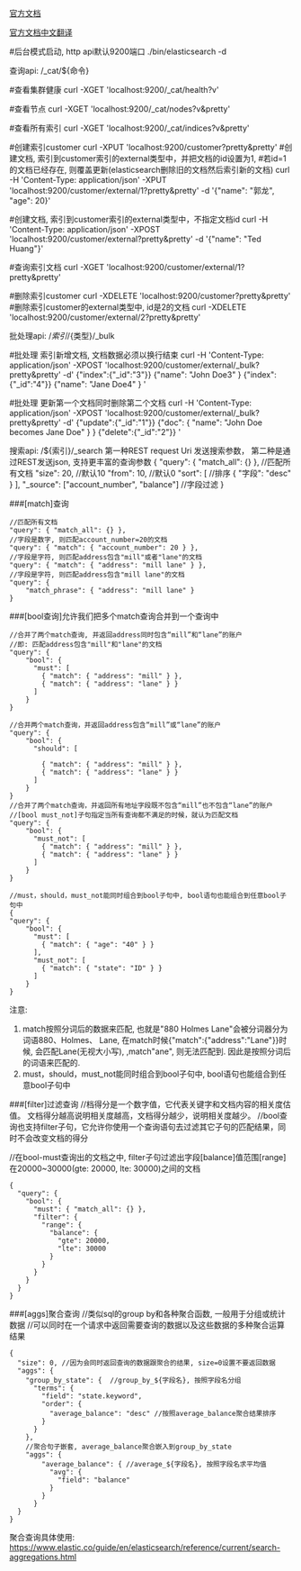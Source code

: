 [官方文档](https://www.elastic.co/guide/en/elasticsearch/reference/6.5/getting-started.html)

[官方文档中文翻译](https://github.com/13428282016/elasticsearch-CN/wiki/es-gettting-started#%E6%89%A7%E8%A1%8C%E8%BF%87%E6%BB%A4executing-filters)

#后台模式启动, http api默认9200端口
./bin/elasticsearch -d


查询api: /_cat/${命令}


#查看集群健康
curl -XGET 'localhost:9200/_cat/health?v'

#查看节点
curl -XGET 'localhost:9200/_cat/nodes?v&pretty'

#查看所有索引
curl -XGET 'localhost:9200/_cat/indices?v&pretty'

#创建索引customer
curl -XPUT 'localhost:9200/customer?pretty&pretty'
#创建文档, 索引到customer索引的external类型中，并把文档的id设置为1, 
#若id=1的文档已经存在, 则覆盖更新(elasticsearch删除旧的文档然后索引新的文档)
curl -H 'Content-Type: application/json' -XPUT 'localhost:9200/customer/external/1?pretty&pretty' -d '{"name": "郭龙", "age": 20}'


#创建文档, 索引到customer索引的external类型中，不指定文档id
curl -H 'Content-Type: application/json' -XPOST 'localhost:9200/customer/external?pretty&pretty' -d '{"name": "Ted Huang"}'

#查询索引文档
curl -XGET 'localhost:9200/customer/external/1?pretty&pretty'

#删除索引customer
curl -XDELETE 'localhost:9200/customer?pretty&pretty'
#删除索引customer的external类型中, id是2的文档
curl -XDELETE 'localhost:9200/customer/external/2?pretty&pretty'


批处理api: /${索引}/${类型}/_bulk

#批处理 索引新增文档, 文档数据必须以换行结束
curl -H 'Content-Type: application/json' -XPOST 'localhost:9200/customer/external/_bulk?pretty&pretty' -d'
{"index":{"_id":"3"}}
{"name": "John Doe3" }
{"index":{"_id":"4"}}
{"name": "Jane Doe4" }
'

#批处理 更新第一个文档同时删除第二个文档
curl -H 'Content-Type: application/json' -XPOST 'localhost:9200/customer/external/_bulk?pretty&pretty' -d'
{"update":{"_id":"1"}}
{"doc": { "name": "John Doe becomes Jane Doe" } }
{"delete":{"_id":"2"}}
'

搜索api: /${索引}/_search
第一种REST request Uri 发送搜索参数，
第二种是通过REST发送json, 支持更丰富的查询参数
{
  "query": { "match_all": {} }, //匹配所有文档
  "size": 20, //默认10
  "from": 10, //默认0
  "sort": [
  	//排序
    { "字段": "desc" } 
  ],
  "_source": ["account_number", "balance"] //字段过滤
}

###[match]查询
```
//匹配所有文档
"query": { "match_all": {} }, 
//字段是数字, 则匹配account_number=20的文档
"query": { "match": { "account_number": 20 } }, 
//字段是字符, 则匹配address包含"mill"或者"lane"的文档
"query": { "match": { "address": "mill lane" } }, 
//字段是字符, 则匹配address包含"mill lane"的文档
"query": { 
	"match_phrase": { "address": "mill lane" } 
}
```
###[bool查询]允许我们把多个match查询合并到一个查询中
```
//合并了两个match查询, 并返回address同时包含“mill”和“lane”的账户
//即: 匹配address包含"mill"和"lane"的文档	
"query": {
	"bool": {
	  "must": [
	    { "match": { "address": "mill" } },
	    { "match": { "address": "lane" } } 
	  ]
	}
}

//合并两个match查询，并返回address包含“mill”或“lane”的账户
"query": {
	"bool": {
	  "should": [
	  	
	    { "match": { "address": "mill" } },
	    { "match": { "address": "lane" } }
	  ]
	}
}
//合并了两个match查询，并返回所有地址字段既不包含“mill”也不包含“lane”的账户
//[bool must_not]子句指定当所有查询都不满足的时候，就认为匹配文档	
"query": {
	"bool": {
	  "must_not": [
	    { "match": { "address": "mill" } },
	    { "match": { "address": "lane" } }
	  ]
	}
}

//must，should，must_not能同时组合到bool子句中, bool语句也能组合到任意bool子句中
{
"query": {
	"bool": {
	  "must": [
	    { "match": { "age": "40" } }
	  ],
	  "must_not": [
	    { "match": { "state": "ID" } }
	  ]
	}
}
```
注意:
1. match按照分词后的数据来匹配, 也就是"880 Holmes Lane"会被分词器分为词语880、Holmes、 Lane, 在match时候{"match":{"address":"Lane"}}时候, 会匹配Lane(无视大小写), ,match"ane", 则无法匹配到. 因此是按照分词后的词语来匹配的.
2.  must，should，must_not能同时组合到bool子句中, bool语句也能组合到任意bool子句中

###[filter]过滤查询
//档得分是一个数字值，它代表关键字和文档内容的相关度估值。 文档得分越高说明相关度越高，文档得分越少，说明相关度越少。
//bool查询也支持filter子句，它允许你使用一个查询语句去过滤其它子句的匹配结果，同时不会改变文档的得分

//在bool-must查询出的文档之中, filter子句过滤出字段[balance]值范围[range]在20000~30000(gte: 20000, lte: 30000)之间的文档
```
{
  "query": {
    "bool": {
      "must": { "match_all": {} },
      "filter": {
        "range": {
          "balance": {
            "gte": 20000,
            "lte": 30000
          }
        }
      }
    }
  }
}
```

###[aggs]聚合查询
//类似sql的group by和各种聚合函数, 一般用于分组或统计数据
//可以同时在一个请求中返回需要查询的数据以及这些数据的多种聚合运算结果
```
{
  "size": 0, //因为会同时返回查询的数据跟聚合的结果, size=0设置不要返回数据
  "aggs": {
    "group_by_state": {  //group_by_${字段名}, 按照字段名分组
      "terms": {
        "field": "state.keyword",
        "order": {
          "average_balance": "desc" //按照average_balance聚合结果排序
        }
      }
    },
    //聚合句子嵌套, average_balance聚合嵌入到group_by_state
    "aggs": {
        "average_balance": { //average_${字段名}, 按照字段名求平均值
          "avg": {
            "field": "balance"
          }
        }
      }
  }
}
```
聚合查询具体使用: 
https://www.elastic.co/guide/en/elasticsearch/reference/current/search-aggregations.html
